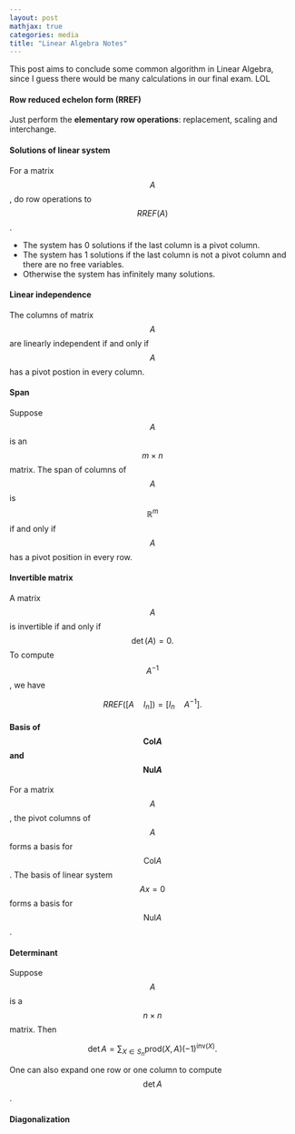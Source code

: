 ```yaml
---
layout: post
mathjax: true
categories: media
title: "Linear Algebra Notes"
---
```


This post aims to conclude some common algorithm in Linear Algebra, since I guess there would be many calculations in our final exam. LOL

#### Row reduced echelon form (RREF)
Just perform the **elementary row operations**: replacement, scaling and interchange.

#### Solutions of linear system
For a matrix $$A$$, do row operations to $$RREF(A)$$.
* The system has 0 solutions if the last column is a pivot column.
* The system has 1 solutions if the last column is not a pivot column and there are no free variables.
* Otherwise the system has infinitely many solutions.

#### Linear independence
The columns of matrix $$A$$ are linearly independent if and only if $$A$$ has a pivot postion in every column.

#### Span
Suppose $$A$$ is an $$m\times n$$ matrix. The span of columns of $$A$$ is $$\mathbb{R}^m$$ if and only if $$A$$ has a pivot position in every row.

#### Invertible matrix
A matrix $$A$$ is invertible if and only if $$\det(A)=0.$$ To compute $$A^{-1}$$, we have

$$RREF([A\quad I_n])=[I_n\quad A^{-1}].$$

#### Basis of $$\text{Col}A$$ and $$\text{Nul}A$$
For a matrix $$A$$, the pivot columns of $$A$$ forms a basis for $$\text{Col}A$$. The basis of linear system $$Ax=0$$ forms a basis for $$\text{Nul}A$$.

#### Determinant
Suppose $$A$$ is a $$n\times n$$ matrix. Then

$$\det A=\sum_{X\in S_n}\text{prod}(X,A)(-1)^{\text{inv}(X)}.$$

One can also expand one row or one column to compute $$\det A$$.

#### Diagonalization
